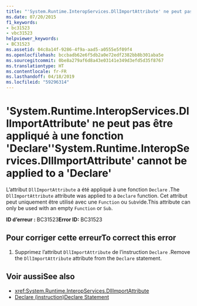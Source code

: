 ```yaml
---
title: "'System.Runtime.InteropServices.DllImportAttribute' ne peut pas être appliqué à une fonction 'Declare'"
ms.date: 07/20/2015
f1_keywords:
- bc31523
- vbc31523
helpviewer_keywords:
- BC31523
ms.assetid: 04c8a14f-9286-4f9a-aad5-a0555e5f09f4
ms.openlocfilehash: bccbadb62e6f5db2a0e72edf2382bb8b301aba5e
ms.sourcegitcommit: 0be8a279af6d8a43e03141e349d3efd5d35f8767
ms.translationtype: HT
ms.contentlocale: fr-FR
ms.lasthandoff: 04/18/2019
ms.locfileid: "59296314"
---
```

# <a name="systemruntimeinteropservicesdllimportattribute-cannot-be-applied-to-a-declare"></a><span data-ttu-id="480f1-102">'System.Runtime.InteropServices.DllImportAttribute' ne peut pas être appliqué à une fonction 'Declare'</span><span class="sxs-lookup"><span data-stu-id="480f1-102">'System.Runtime.InteropServices.DllImportAttribute' cannot be applied to a 'Declare'</span></span>
<span data-ttu-id="480f1-103">L’attribut `DllImportAttribute` a été appliqué à une fonction `Declare` .</span><span class="sxs-lookup"><span data-stu-id="480f1-103">The `DllImportAttribute` attribute was applied to a `Declare` function.</span></span> <span data-ttu-id="480f1-104">Cet attribut peut uniquement être utilisé avec une `Function` ou `Sub`vide.</span><span class="sxs-lookup"><span data-stu-id="480f1-104">This attribute can only be used with an empty `Function` or `Sub`.</span></span>  
  
 <span data-ttu-id="480f1-105">**ID d’erreur :** BC31523</span><span class="sxs-lookup"><span data-stu-id="480f1-105">**Error ID:** BC31523</span></span>  
  
## <a name="to-correct-this-error"></a><span data-ttu-id="480f1-106">Pour corriger cette erreur</span><span class="sxs-lookup"><span data-stu-id="480f1-106">To correct this error</span></span>  
  
1. <span data-ttu-id="480f1-107">Supprimez l’attribut `DllImportAttribute` de l’instruction `Declare` .</span><span class="sxs-lookup"><span data-stu-id="480f1-107">Remove the `DllImportAttribute` attribute from the `Declare` statement.</span></span>  
  
## <a name="see-also"></a><span data-ttu-id="480f1-108">Voir aussi</span><span class="sxs-lookup"><span data-stu-id="480f1-108">See also</span></span>

- <xref:System.Runtime.InteropServices.DllImportAttribute>
- [<span data-ttu-id="480f1-109">Declare (instruction)</span><span class="sxs-lookup"><span data-stu-id="480f1-109">Declare Statement</span></span>](../../visual-basic/language-reference/statements/declare-statement.md)

